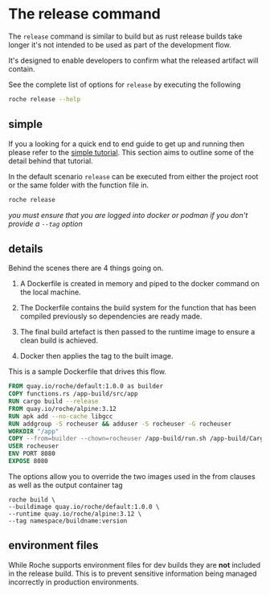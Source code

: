 # The release command

The `release` command is similar to build but as rust release builds take longer it's not intended to be used as part of the development flow. 

It's designed to enable developers to confirm what the released artifact will contain.

See the complete list of options for `release` by executing the following

```bash
roche release --help
```

## simple

If you a looking for a quick end to end guide to get up and running then please refer to the [simple tutorial](/tutorials/simple.md).
This section aims to outline some of the detail behind that tutorial.

In the default scenario `release` can be executed from either the project root or the same folder with the function file in.

```bash
roche release
```

*you must ensure that you are logged into docker or podman if you don't provide a `--tag` option*

## details

Behind the scenes there are 4 things going on.

1. A Dockerfile is created in memory and piped to the docker command on the local machine.

2. The Dockerfile contains the build system for the function that has been compiled previously so dependencies are ready made.

3. The final build artefact is then passed to the runtime image to ensure a clean build is achieved.

4. Docker then applies the tag to the built image.

This is a sample Dockerfile that drives this flow.

```Dockerfile
FROM quay.io/roche/default:1.0.0 as builder
COPY functions.rs /app-build/src/app
RUN cargo build --release
FROM quay.io/roche/alpine:3.12
RUN apk add --no-cache libgcc
RUN addgroup -S rocheuser && adduser -S rocheuser -G rocheuser
WORKDIR "/app"
COPY --from=builder --chown=rocheuser /app-build/run.sh /app-build/Cargo.toml /app-build/target/release/roche-service ./
USER rocheuser
ENV PORT 8080
EXPOSE 8080
```

The options allow you to override the two images used in the from clauses as well as the output container tag

```
roche build \
--buildimage quay.io/roche/default:1.0.0 \
--runtime quay.io/roche/alpine:3.12 \
--tag namespace/buildname:version
```

## environment files

While Roche supports environment files for dev builds they are **not** included in the release build.
This is to prevent sensitive information being managed incorrectly in production environments.